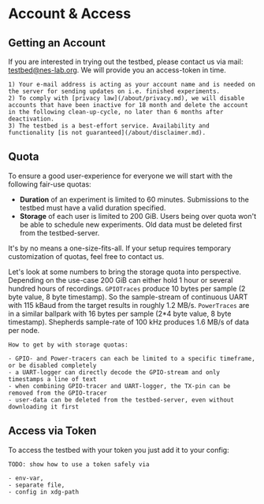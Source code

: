 # Account & Access

## Getting an Account

If you are interested in trying out the testbed, please contact us via mail: <testbed@nes-lab.org>.
We will provide you an access-token in time.

```{note}
1) Your e-mail address is acting as your account name and is needed on the server for sending updates on i.e. finished experiments.
2) To comply with [privacy law](/about/privacy.md), we will disable accounts that have been inactive for 18 month and delete the account in the following clean-up-cycle, no later than 6 months after deactivation.
3) The testbed is a best-effort service. Availability and functionality [is not guaranteed](/about/disclaimer.md).
```

## Quota

To ensure a good user-experience for everyone we will start with the following fair-use quotas:

- **Duration** of an experiment is limited to 60 minutes. Submissions to the testbed must have a valid duration specified.
- **Storage** of each user is limited to 200 GiB. Users being over quota won't be able to schedule new experiments. Old data must be deleted first from the testbed-server.

It's by no means a one-size-fits-all.
If your setup requires temporary customization of quotas, feel free to contact us.

Let's look at some numbers to bring the storage quota into perspective.
Depending on the use-case 200 GiB can either hold 1 hour or several hundred hours of recordings.
`GPIOTraces` produce 10 bytes per sample (2 byte value, 8 byte timestamp).
So the sample-stream of continuous UART with 115 kBaud from the target results in roughly 1.2 MB/s.
`PowerTraces` are in a similar ballpark with 16 bytes per sample (2*4 byte value, 8 byte timestamp).
Shepherds sample-rate of 100 kHz produces 1.6 MB/s of data per node.

```{tip}
How to get by with storage quotas:

- GPIO- and Power-tracers can each be limited to a specific timeframe, or be disabled completely
- a UART-logger can directly decode the GPIO-stream and only timestamps a line of text
- when combining GPIO-tracer and UART-logger, the TX-pin can be removed from the GPIO-tracer
- user-data can be deleted from the testbed-server, even without downloading it first
```

## Access via Token

To access the testbed with your token you just add it to your config:

```{attention}
TODO: show how to use a token safely via

- env-var,
- separate file,
- config in xdg-path
```
